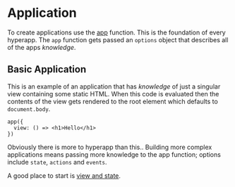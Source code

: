 # Application

To create applications use the [app](/docs/api#app) function. This is the foundation of every hyperapp. The `app` function gets passed an `options` object that describes all of the apps _knowledge_.

## Basic Application

This is an example of an application that has _knowledge_ of just a singular view containing some static HTML. When this code is evaluated then the contents of the view gets rendered to the root element which defaults to `document.body`.

```
app({
  view: () => <h1>Hello</h1>
})
```

Obviously there is more to hyperapp than this.. Building more complex applications means passing more knowledge to the app function; options include `state`, `actions` and `events`.

A good place to start is [view and state](/docs/intro/view-and-state).
